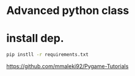 # Advanced python class

# install dep.

```bash
pip instll -r requirements.txt
```

https://github.com/mmaleki92/Pygame-Tutorials
